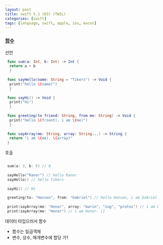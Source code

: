 ```yaml
---
layout: post
title: swift 5.1 (03) (TWIL)
categories: [swift]
tags: [language, swift, apple, ios, macos]
---
```


### [함수](https://yagom.github.io/swift_basic/contents/04_function/)

선언
```swift
 func sum(a: Int, b: Int) -> Int {
  return a + b
  }
  
 func sayHello(name: String = "Tikers") -> Void {
  print("hello \(name)")
  }
 
 func sayHi() -> Void {
  print("Hi")
  }
  
 func greeting(to friend: String, from me: String) -> Void {
  print("hello \(frient). i am \(me)")
  }
  
 func sayArray(me: String, array: String...) -> String {
  return "i am \(me). \(array)"
 }
```

호출
```swift

 sum(a: 3, b: 5) // 8
 
 sayHello("Ranor") // hello Ranor
 sayHello() // hello Tikers
 
 sayHi() // Hi
 
 greeting(to: "Hanson", from: "Gabriel") // hello Hanson, i am Gabriel
 
 print(sayArray(me: "Honor", array: "marin", "zug", "protos") // i am Honor. ["marin", "zug", "protos"]
 print(sayArray(me: "Honor") // i am Honor. []
```

데이터 타입으러서 함수
 - 함수는 일급객체
 - 변수, 상수, 매개변수에 할당 가1